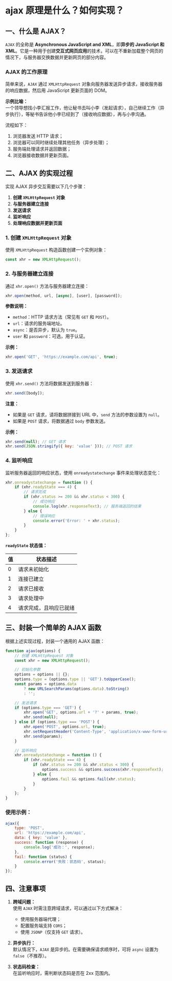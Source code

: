 # ajax 原理是什么？如何实现？

## 一、什么是 AJAX？

`AJAX` 的全称是 **Asynchronous JavaScript and XML**，即**异步的 JavaScript 和 XML**。它是一种用于创建**交互式网页应用**的技术，可以在不重新加载整个网页的情况下，与服务器交换数据并更新网页的部分内容。

### AJAX 的工作原理

简单来说，`AJAX` 通过 `XMLHttpRequest` 对象向服务器发送异步请求，接收服务器的响应数据，然后用 JavaScript 更新页面的 DOM。

**示例比喻：**  
一个领导想找小李汇报工作，他让秘书去叫小李（发起请求），自己继续工作（异步执行），等秘书告诉他小李已经到了（接收响应数据），再与小李沟通。

流程如下：

1. 浏览器发送 HTTP 请求；
2. 浏览器可以同时继续处理其他任务（异步处理）；
3. 服务端处理请求并返回数据；
4. 浏览器接收数据并更新页面。

## 二、AJAX 的实现过程

实现 AJAX 异步交互需要以下几个步骤：

1. **创建 `XMLHttpRequest` 对象**
2. **与服务器建立连接**
3. **发送请求**
4. **监听响应**
5. **处理响应数据并更新页面**

### 1. 创建 `XMLHttpRequest` 对象

使用 `XMLHttpRequest` 构造函数创建一个实例对象：

```javascript
const xhr = new XMLHttpRequest();
```

### 2. 与服务器建立连接

通过 `xhr.open()` 方法与服务器建立连接：

```javascript
xhr.open(method, url, [async], [user], [password]);
```

**参数说明：**

- `method`：HTTP 请求方法（常见有 `GET` 和 `POST`）。
- `url`：请求的服务端地址。
- `async`：是否异步，默认为 `true`。
- `user` 和 `password`：可选，用于认证。

**示例：**

```javascript
xhr.open('GET', 'https://example.com/api', true);
```

### 3. 发送请求

使用 `xhr.send()` 方法将数据发送到服务器：

```javascript
xhr.send([body]);
```

**注意：**

- 如果是 `GET` 请求，请将数据拼接到 URL 中，`send` 方法的参数设置为 `null`。
- 如果是 `POST` 请求，将数据通过 `body` 参数发送。

**示例：**

```javascript
xhr.send(null); // GET 请求
xhr.send(JSON.stringify({ key: 'value' })); // POST 请求
```

### 4. 监听响应

监听服务器返回的响应状态，使用 `onreadystatechange` 事件来处理状态变化：

```javascript
xhr.onreadystatechange = function () {
	if (xhr.readyState === 4) {
		// 请求完成
		if (xhr.status >= 200 && xhr.status < 300) {
			// 成功响应
			console.log(xhr.responseText); // 服务端返回的结果
		} else {
			// 错误响应
			console.error('Error: ' + xhr.status);
		}
	}
};
```

**`readyState` 状态值：**

| 值  | 状态描述               |
| --- | ---------------------- |
| 0   | 请求未初始化           |
| 1   | 连接已建立             |
| 2   | 请求已接收             |
| 3   | 请求处理中             |
| 4   | 请求完成，且响应已就绪 |

## 三、封装一个简单的 AJAX 函数

根据上述实现过程，封装一个通用的 AJAX 函数：

```javascript
function ajax(options) {
	// 创建 XMLHttpRequest 对象
	const xhr = new XMLHttpRequest();

	// 初始化参数
	options = options || {};
	options.type = (options.type || 'GET').toUpperCase();
	const params = options.data
		? new URLSearchParams(options.data).toString()
		: '';

	// 发送请求
	if (options.type === 'GET') {
		xhr.open('GET', options.url + '?' + params, true);
		xhr.send(null);
	} else if (options.type === 'POST') {
		xhr.open('POST', options.url, true);
		xhr.setRequestHeader('Content-Type', 'application/x-www-form-urlencoded');
		xhr.send(params);
	}

	// 监听响应
	xhr.onreadystatechange = function () {
		if (xhr.readyState === 4) {
			if (xhr.status >= 200 && xhr.status < 300) {
				options.success && options.success(xhr.responseText);
			} else {
				options.fail && options.fail(xhr.status);
			}
		}
	};
}
```

### 使用示例：

```javascript
ajax({
	type: 'POST',
	url: 'https://example.com/api',
	data: { key: 'value' },
	success: function (response) {
		console.log('成功：', response);
	},
	fail: function (status) {
		console.error('失败：状态码', status);
	}
});
```

## 四、注意事项

1. **跨域问题：**  
   使用 `AJAX` 时需注意跨域请求，可以通过以下方式解决：

   - 使用服务器端代理；
   - 配置服务端支持 `CORS`；
   - 使用 `JSONP`（仅支持 `GET` 请求）。

2. **异步执行：**  
   默认情况下，`AJAX` 是异步的。在需要确保请求顺序时，可将 `async` 设置为 `false`（不推荐）。

3. **状态码检查：**  
   在监听响应时，需判断状态码是否在 2xx 范围内。
